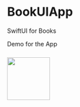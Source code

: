 # BookUIApp

SwiftUI for Books 


Demo for the App 

<h3><img align="left" width="100" height="100" src="https://user-images.githubusercontent.com/116716645/214116046-3eaf39e4-5f13-4423-a7d0-9008d46ea40e.png"> <br/>  </h3>   



